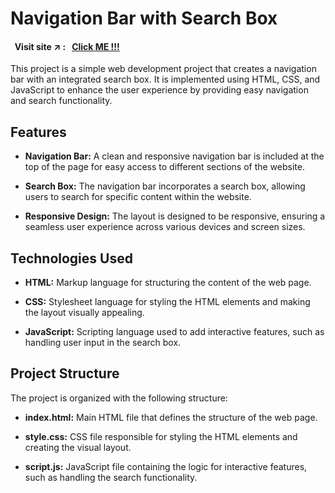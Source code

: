 # Navigation Bar with Search Box

#### &nbsp; Visit site :arrow_upper_right: : &nbsp; [Click ME !!!](https://kallangouda.github.io/Navigation-Bar-with-Search-Box/)

This project is a simple web development project that creates a navigation bar with an integrated search box. It is implemented using HTML, CSS, and JavaScript to enhance the user experience by providing easy navigation and search functionality.

## Features

- **Navigation Bar:** A clean and responsive navigation bar is included at the top of the page for easy access to different sections of the website.

- **Search Box:** The navigation bar incorporates a search box, allowing users to search for specific content within the website.

- **Responsive Design:** The layout is designed to be responsive, ensuring a seamless user experience across various devices and screen sizes.

## Technologies Used

- **HTML:** Markup language for structuring the content of the web page.

- **CSS:** Stylesheet language for styling the HTML elements and making the layout visually appealing.

- **JavaScript:** Scripting language used to add interactive features, such as handling user input in the search box.

## Project Structure

The project is organized with the following structure:

- **index.html:** Main HTML file that defines the structure of the web page.

- **style.css:** CSS file responsible for styling the HTML elements and creating the visual layout.

- **script.js:** JavaScript file containing the logic for interactive features, such as handling the search functionality.


